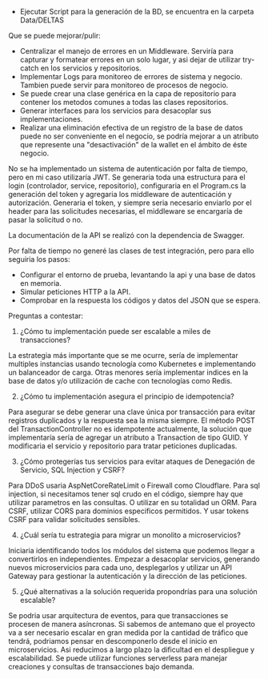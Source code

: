 * Ejecutar Script para la generación de la BD, se encuentra en la carpeta Data/DELTAS

Que se puede mejorar/pulir:
- Centralizar el manejo de errores en un Middleware. Serviría para capturar y formatear errores en un solo lugar, y asi dejar de utilizar try-catch en los servicios y repositorios.
- Implementar Logs para monitoreo de errores de sistema y negocio. Tambien puede servir para monitoreo de procesos de negocio.
- Se puede crear una clase genérica en la capa de repositorio para contener los metodos comunes a todas las clases repositorios.
- Generar interfaces para los servicios para desacoplar sus implementaciones.
- Realizar una eliminación efectiva de un registro de la base de datos puede no ser conveniente en el negocio, se podría mejorar a un atributo que represente una "desactivación" de la wallet en el ámbito de éste negocio.

No se ha implementado un sistema de autenticación por falta de tiempo, pero en mi caso utilizaría JWT.
Se generaria toda una estructura para el login (controlador, service, repositorio), configuraria en el Program.cs la generación del token y agregaria los middleware de autenticación y autorización.
Generaria el token, y siempre seria necesario enviarlo por el header para las solicitudes necesarias, el middleware se encargaría de pasar la solicitud o no.

La documentación de la API se realizó con la dependencia de Swagger.

Por falta de tiempo no generé las clases de test integración, pero para ello seguiria los pasos:
- Configurar el entorno de prueba, levantando la api y una base de datos en memoria.
- Simular peticiones HTTP a la API.
- Comprobar en la respuesta los códigos y datos del JSON que se espera.

Preguntas a contestar:

1. ¿Cómo tu implementación puede ser escalable a miles de transacciones?

La estrategia más importante que se me ocurre, sería de implementar multiples instancias usando tecnología como Kubernetes e implementando un balanceador de carga.
Otras menores sería implementar indices en la base de datos y/o utilización de cache con tecnologías como Redis.

2. ¿Cómo tu implementación asegura el principio de idempotencia?

Para asegurar se debe generar una clave única por transacción para evitar registros duplicados y la respuesta sea la misma siempre.
El método POST del TransactionController no es idempotente actualmente, la solución que implementaría sería de agregar un atributo a Transaction de tipo GUID. Y modificaria el servicio y repositorio para tratar peticiones duplicadas.

3. ¿Cómo protegerías tus servicios para evitar ataques de Denegación de Servicio, SQL Injection y CSRF?

Para DDoS usaria AspNetCoreRateLimit o Firewall como Cloudflare.
Para sql injection, si necesitamos tener sql crudo en el código, siempre hay que utilizar parametros en las consultas. O utilizar en su totalidad un ORM.
Para CSRF, utilizar CORS para dominios especificos permitidos. Y usar tokens CSRF para validar solicitudes sensibles.

4. ¿Cuál sería tu estrategia para migrar un monolito a microservicios?

Iniciaria identificando todos los módulos del sistema que podemos llegar a convertirlos en independientes.
Empezar a desacoplar servicios, generando nuevos microservicios para cada uno, desplegarlos y utilizar un API Gateway para gestionar la autenticación y la dirección de las peticiones.

5. ¿Qué alternativas a la solución requerida propondrías para una solución escalable?

Se podria usar arquitectura de eventos, para que transacciones se procesen de manera asíncronas.
Si sabemos de antemano que el proyecto va a ser necesario escalar en gran medida por la cantidad de tráfico que tendrá, podriamos pensar en descomponerlo desde el inicio en microservicios. Asi reducimos a largo plazo la dificultad en el despliegue y escalabilidad.
Se puede utilizar funciones serverless para manejar creaciones y consultas de transacciones bajo demanda.


